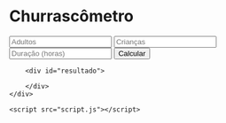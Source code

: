 <!DOCTYPE html>
<html lang="en">
<head>
    <meta charset="UTF-8">
    <meta http-equiv="X-UA-Compatible" content="IE=edge">
    <meta name="viewport" content="width=device-width, initial-scale=1.0">
    <link rel="stylesheet" href="style.css">
    <title>Churrascometro</title>
</head>
<body>
    <div class="container">
        <h1>Churrascômetro</h1>
        <input id="adultos" name="adultos" type="number" placeholder="Adultos">
        <input id="criancas" name="criancas" type="number" placeholder="Crianças">
        <input id="duracao" name="duracao" type="number" placeholder="Duração (horas)">
        <button onclick="calcular()">Calcular</button>

        <div id="resultado">

        </div>
    </div>

    <script src="script.js"></script>
</body>
</html>
